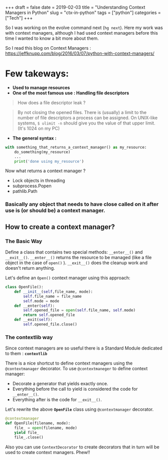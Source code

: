 +++
draft = false
date = 2019-02-03
title = "Understanding Context Managers in Python"
slug = "ctx-in-python"
tags = ["python"]
categories = ["Tech"]
+++

So I was working on the evolve command next (`hg next`).
Here my work was with context managers,
although I had used context managers before this time I wanted to know a bit more about them.

So I read this blog on Context Managers : https://jeffknupp.com/blog/2016/03/07/python-with-context-managers/

# Few takeways:

- **Used to manage resources**
- **One of the most famous use : Handling file descriptors**

> How does a file descriptor leak ?

> By not closing the opened files. There is (usually) a limit to the number of file descriptors a process can be assigned. On UNIX-like systems, `$ ulimit -n` should give you the value of that upper limit. (It's 1024 on my PC)

- **The general syntax :**

```python
with something_that_returns_a_context_manager() as my_resource:
    do_something(my_resource)
    ...
    print('done using my_resource')
```

Now what returns a context manager ?

- Lock objects in threading
- subprocess.Popen
- pathlib.Path

### Basically any object that needs to have close called on it after use is (or should be) a context manager.

## How to create a context manager?

### The Basic Way

Define a class that contains two special methods: `__enter__()` and `__exit__()`.
`__enter__()` returns the resource to be managed (like a file object in the case of `open()` ). `__exit__()` does the cleanup work and doesn't return anything.

Let's define an `Open()` context manager using this approach:

```python
class OpenFile():
    def __init__(self,file_name, mode):
        self.file_name = file_name
        self.mode = mode
    def __enter(self):
        self.opened_file = open(self.file_name, self.mode)
        return self.opened_file
    def __exit(self):
        self.opened_file.close()
```

### The contextlib way

Since context managers are so useful there is a Standard Module dedicated to them : **`contextlib`**

There is a nice shortcut to define context managers using the `@contextmanager` decorator.
To use `@contextmaneger` to define context manager:

- Decorate a generator that yields exactly once.
- Everything before the call to yield is considered the code for `__enter__()`.
- Everything after is the code for `__exit__()`.

Let's rewrite the above **`OpenFile`** class using `@contextmanager` decorator.

```python
@contextmanager
def OpenFile(filename, mode):
    file_ = open(filename, mode)
    yield file_
    file_.close()
```

Also you can use `ContextDecorator` to create decorators that in turn will be used to create context managers. Phew!!
